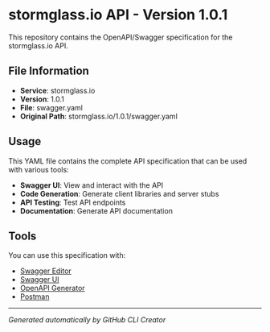 # stormglass.io API - Version 1.0.1

This repository contains the OpenAPI/Swagger specification for the stormglass.io API.

## File Information

- **Service**: stormglass.io
- **Version**: 1.0.1
- **File**: swagger.yaml
- **Original Path**: stormglass.io/1.0.1/swagger.yaml

## Usage

This YAML file contains the complete API specification that can be used with various tools:

- **Swagger UI**: View and interact with the API
- **Code Generation**: Generate client libraries and server stubs
- **API Testing**: Test API endpoints
- **Documentation**: Generate API documentation

## Tools

You can use this specification with:

- [Swagger Editor](https://editor.swagger.io/)
- [Swagger UI](https://swagger.io/tools/swagger-ui/)
- [OpenAPI Generator](https://openapi-generator.tech/)
- [Postman](https://www.postman.com/)

---

*Generated automatically by GitHub CLI Creator*
